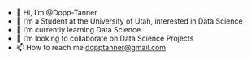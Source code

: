 - 👋 Hi, I’m @Dopp-Tanner
- 👀 I’m a Student at the University of Utah, interested in Data Science
- 🌱 I’m currently learning Data Science
- 💞️ I’m looking to collaborate on Data Science Projects
- 📫 How to reach me dopptanner@gmail.com

<!---
Dopp-Tanner/Dopp-Tanner is a ✨ special ✨ repository because its `README.md` (this file) appears on your GitHub profile.
You can click the Preview link to take a look at your changes.
--->
